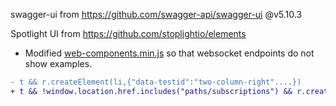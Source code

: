 swagger-ui from https://github.com/swagger-api/swagger-ui @v5.10.3


Spotlight UI from https://github.com/stoplightio/elements
 - Modified [web-components.min.js](api-docs/web-components.min.js) so that websocket endpoints do not show examples.

```diff
- t && r.createElement(li,{"data-testid":"two-column-right"....})
+ t && !window.location.href.includes("paths/subscriptions") && r.createElement(li,{"data-testid":"two-column-right"....})
```

